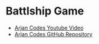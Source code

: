 # Battlship Game

- [Arjan Codes Youtube Video](https://www.youtube.com/watch?v=u3yo-TjeIDg&t=15s)
- [Arjan Codes GitHub Repository](https://github.com/ArjanCodes/2022-coderoast-battleship)